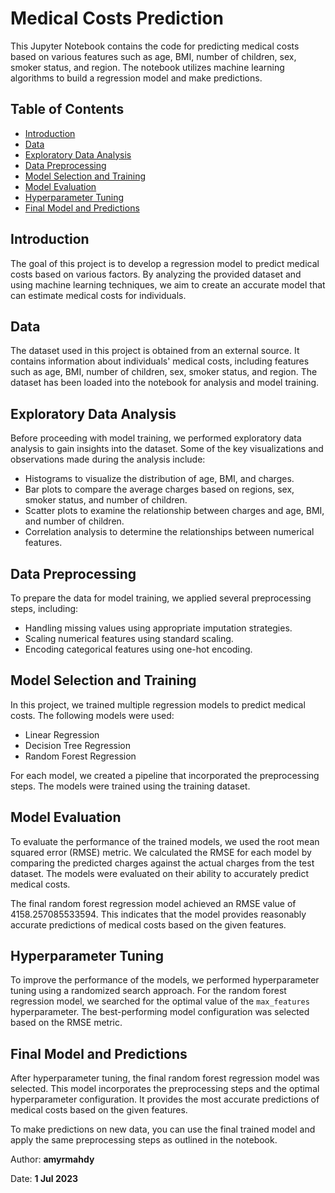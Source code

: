 # **Medical Costs Prediction**

This Jupyter Notebook contains the code for predicting medical costs based on various features such as age, BMI, number of children, sex, smoker status, and region. The notebook utilizes machine learning algorithms to build a regression model and make predictions.

## **Table of Contents**
- [Introduction](#introduction)
- [Data](#data)
- [Exploratory Data Analysis](#exploratory-data-analysis)
- [Data Preprocessing](#data-preprocessing)
- [Model Selection and Training](#model-selection-and-training)
- [Model Evaluation](#model-evaluation)
- [Hyperparameter Tuning](#hyperparameter-tuning)
- [Final Model and Predictions](#final-model-and-predictions)

## **Introduction**<a id="introduction"></a>
The goal of this project is to develop a regression model to predict medical costs based on various factors. By analyzing the provided dataset and using machine learning techniques, we aim to create an accurate model that can estimate medical costs for individuals.

## **Data**<a id="data"></a>
The dataset used in this project is obtained from an external source. It contains information about individuals' medical costs, including features such as age, BMI, number of children, sex, smoker status, and region. The dataset has been loaded into the notebook for analysis and model training.

## **Exploratory Data Analysis**<a id="exploratory-data-analysis"></a>
Before proceeding with model training, we performed exploratory data analysis to gain insights into the dataset. Some of the key visualizations and observations made during the analysis include:
- Histograms to visualize the distribution of age, BMI, and charges.
- Bar plots to compare the average charges based on regions, sex, smoker status, and number of children.
- Scatter plots to examine the relationship between charges and age, BMI, and number of children.
- Correlation analysis to determine the relationships between numerical features.

## **Data Preprocessing**<a id="data-preprocessing"></a>
To prepare the data for model training, we applied several preprocessing steps, including:
- Handling missing values using appropriate imputation strategies.
- Scaling numerical features using standard scaling.
- Encoding categorical features using one-hot encoding.

## **Model Selection and Training**<a id="model-selection-and-training"></a>
In this project, we trained multiple regression models to predict medical costs. The following models were used:
- Linear Regression
- Decision Tree Regression
- Random Forest Regression

For each model, we created a pipeline that incorporated the preprocessing steps. The models were trained using the training dataset.

## **Model Evaluation**<a id="model-evaluation"></a>
To evaluate the performance of the trained models, we used the root mean squared error (RMSE) metric. We calculated the RMSE for each model by comparing the predicted charges against the actual charges from the test dataset. The models were evaluated on their ability to accurately predict medical costs.

The final random forest regression model achieved an RMSE value of 4158.257085533594. This indicates that the model provides reasonably accurate predictions of medical costs based on the given features.

## **Hyperparameter Tuning**<a id="hyperparameter-tuning"></a>
To improve the performance of the models, we performed hyperparameter tuning using a randomized search approach. For the random forest regression model, we searched for the optimal value of the `max_features` hyperparameter. The best-performing model configuration was selected based on the RMSE metric.

## **Final Model and Predictions**<a id="final-model-and-predictions"></a>
After hyperparameter tuning, the final random forest regression model was selected. This model incorporates the preprocessing steps and the optimal hyperparameter configuration. It provides the most accurate predictions of medical costs based on the given features.

To make predictions on new data, you can use the final trained model and apply the same preprocessing steps as outlined in the notebook.


Author: **amyrmahdy**

Date: **1 Jul 2023**



